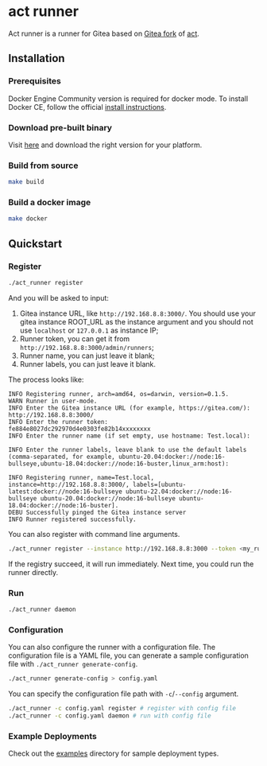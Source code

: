 # act runner

Act runner is a runner for Gitea based on [Gitea fork](https://gitea.com/gitea/act) of [act](https://github.com/nektos/act).

## Installation

### Prerequisites

Docker Engine Community version is required for docker mode. To install Docker CE, follow the official [install instructions](https://docs.docker.com/engine/install/).

### Download pre-built binary

Visit [here](https://dl.gitea.com/act_runner/) and download the right version for your platform.

### Build from source

```bash
make build
```

### Build a docker image

```bash
make docker
```

## Quickstart

### Register

```bash
./act_runner register
```

And you will be asked to input:

1. Gitea instance URL, like `http://192.168.8.8:3000/`. You should use your gitea instance ROOT_URL as the instance argument
 and you should not use `localhost` or `127.0.0.1` as instance IP;
2. Runner token, you can get it from `http://192.168.8.8:3000/admin/runners`;
3. Runner name, you can just leave it blank;
4. Runner labels, you can just leave it blank.

The process looks like:

```text
INFO Registering runner, arch=amd64, os=darwin, version=0.1.5.
WARN Runner in user-mode.
INFO Enter the Gitea instance URL (for example, https://gitea.com/):
http://192.168.8.8:3000/
INFO Enter the runner token:
fe884e8027dc292970d4e0303fe82b14xxxxxxxx
INFO Enter the runner name (if set empty, use hostname: Test.local):

INFO Enter the runner labels, leave blank to use the default labels (comma-separated, for example, ubuntu-20.04:docker://node:16-bullseye,ubuntu-18.04:docker://node:16-buster,linux_arm:host):

INFO Registering runner, name=Test.local, instance=http://192.168.8.8:3000/, labels=[ubuntu-latest:docker://node:16-bullseye ubuntu-22.04:docker://node:16-bullseye ubuntu-20.04:docker://node:16-bullseye ubuntu-18.04:docker://node:16-buster].
DEBU Successfully pinged the Gitea instance server
INFO Runner registered successfully.
```

You can also register with command line arguments.

```bash
./act_runner register --instance http://192.168.8.8:3000 --token <my_runner_token> --no-interactive
```

If the registry succeed, it will run immediately. Next time, you could run the runner directly.

### Run

```bash
./act_runner daemon
```

### Configuration

You can also configure the runner with a configuration file.
The configuration file is a YAML file, you can generate a sample configuration file with `./act_runner generate-config`.

```bash
./act_runner generate-config > config.yaml
```

You can specify the configuration file path with `-c`/`--config` argument.

```bash
./act_runner -c config.yaml register # register with config file
./act_runner -c config.yaml daemon # run with config file
```

### Example Deployments

Check out the [examples](examples) directory for sample deployment types.
